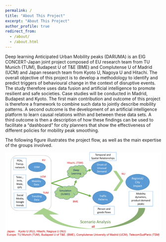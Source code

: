 ```yaml
---
permalink: /
title: "About This Project"
excerpt: "About This Project"
author_profile: true
redirect_from: 
  - /about/
  - /about.html
---
```


Deep learning Anticipated Urban Mobility peaks (DARUMA) is an EIG CONCERT-Japan joint project composed of EU research team from TU Munich (TUM), Budapest U of T&E (BME) and Complutense U of Madrid (UCM) and Japan research team from Kyoto U, Nagoya U and Hitachi. The overall objective of this project is to develop a methodology to identify and predict triggers of behavioural change in the context of disruptive events. The study therefore uses data fusion and artificial intelligence to promote resilient and safe societies. Case studies will be conducted in Madrid, Budapest and Kyoto. The first main contribution and outcome of this project is therefore a framework to combine such
data to jointly describe mobility patterns. A second outcome is the development of an artificial intelligence platform to learn causal relations within and between these data sets. A third outcome is then a description of how these findings can be used to facilitate a “dashboard” for city planners that show the effectiveness of different policies for mobility peak smoothing.

The following figure illustrates the project flow, as well as the main expertise of the groups involved.

![](/images/daruma_flowchart.png)

